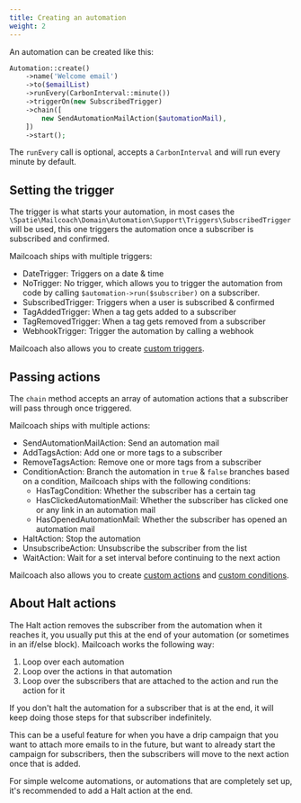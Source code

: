 ```yaml
---
title: Creating an automation
weight: 2
---
```


An automation can be created like this:

```php
Automation::create()
    ->name('Welcome email')
    ->to($emailList)
    ->runEvery(CarbonInterval::minute())
    ->triggerOn(new SubscribedTrigger)
    ->chain([
        new SendAutomationMailAction($automationMail),
    ])
    ->start();
```

The `runEvery` call is optional, accepts a `CarbonInterval` and will run every minute by default.

## Setting the trigger

The trigger is what starts your automation, in most cases the `\Spatie\Mailcoach\Domain\Automation\Support\Triggers\SubscribedTrigger` will be used, this one triggers the automation once a subscriber is subscribed and confirmed.

Mailcoach ships with multiple triggers:

- DateTrigger: Triggers on a date & time
- NoTrigger: No trigger, which allows you to trigger the automation from code by calling `$automation->run($subscriber)` on a subscriber.
- SubscribedTrigger: Triggers when a user is subscribed & confirmed
- TagAddedTrigger: When a tag gets added to a subscriber
- TagRemovedTrigger: When a tag gets removed from a subscriber
- WebhookTrigger: Trigger the automation by calling a webhook

Mailcoach also allows you to create [custom triggers](/docs/laravel-mailcoach/v4/automations/creating-custom-triggers).

## Passing actions

The `chain` method accepts an array of automation actions that a subscriber will pass through once triggered.

Mailcoach ships with multiple actions:

- SendAutomationMailAction: Send an automation mail
- AddTagsAction: Add one or more tags to a subscriber
- RemoveTagsAction: Remove one or more tags from a subscriber
- ConditionAction: Branch the automation in `true` & `false` branches based on a condition, Mailcoach ships with the following conditions:
  - HasTagCondition: Whether the subscriber has a certain tag
  - HasClickedAutomationMail: Whether the subscriber has clicked one or any link in an automation mail
  - HasOpenedAutomationMail: Whether the subscriber has opened an automation mail
- HaltAction: Stop the automation
- UnsubscribeAction: Unsubscribe the subscriber from the list
- WaitAction: Wait for a set interval before continuing to the next action

Mailcoach also allows you to create [custom actions](/docs/laravel-mailcoach/v4/automations/creating-custom-actions) and [custom conditions](/docs/laravel-mailcoach/v4/automations/creating-conditions).

## About Halt actions

The Halt action removes the subscriber from the automation when it reaches it, you usually put this at the end of your automation (or sometimes in an if/else block). Mailcoach works the following way:

1. Loop over each automation
2. Loop over the actions in that automation
3. Loop over the subscribers that are attached to the action and run the action for it

If you don't halt the automation for a subscriber that is at the end, it will keep doing those steps for that subscriber indefinitely.

This can be a useful feature for when you have a drip campaign that you want to attach more emails to in the future, but want to already start the campaign for subscribers, then the subscribers will move to the next action once that is added.

For simple welcome automations, or automations that are completely set up, it's recommended to add a Halt action at the end.
